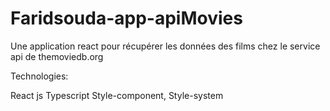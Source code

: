 # Faridsouda-app-apiMovies

Une application react pour récupérer les données des films chez le service api de themoviedb.org

Technologies:

React js
Typescript
Style-component, Style-system
